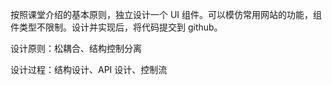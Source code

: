 按照课堂介绍的基本原则，独立设计一个 UI 组件。可以模仿常用网站的功能，组件类型不限制。设计并实现后，将代码提交到 github。


设计原则：松耦合、结构控制分离

设计过程：结构设计、API 设计、控制流